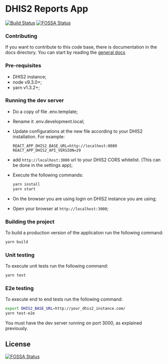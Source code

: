 # DHIS2 Reports App

[![Build Status](https://travis-ci.com/dhis2/reports-app.svg?branch=master)](https://travis-ci.com/dhis2/reports-app)
[![FOSSA Status](https://app.fossa.io/api/projects/git%2Bgithub.com%2Fdhis2%2Freports-app.svg?type=shield)](https://app.fossa.io/projects/git%2Bgithub.com%2Fdhis2%2Freports-app?ref=badge_shield)

### Contributing

If you want to contribute to this code base, there is documentation in the docs directory.
You can start by reading the [general docs](./docs/general.md)

### Pre-requisites

-   DHIS2 instance;
-   node v9.3.0+;
-   yarn v1.3.2+;

### Running the dev server

-   Do a copy of file .env.template;
-   Rename it .env.development.local;
-   Update configurations at the new file according to your DHIS2 installation. For example:
    ```
    REACT_APP_DHIS2_BASE_URL=http://localhost:8080
    REACT_APP_DHIS2_API_VERSION=29
    ```
-   add `http://localhost:3000` url to your DHIS2 CORS whitelist. (This can be done in the settings app);

-   Execute the following commands:

    ```sh
    yarn install
    yarn start
    ```

-   On the browser you are using login on DHIS2 instance you are using;
-   Open your browser at `http://localhost:3000`;

### Building the project

To build a production version of the application run the following command:

```sh
yarn build
```

### Unit testing

To execute unit tests run the following command:

```sh
yarn test
```

### E2e testing

To execute end to end tests run the following command:

```sh
export DHIS2_BASE_URL=http://your_dhis2_instance.com/
yarn test-e2e
```

You must have the dev server running on port 3000, as explained previously.

## License

[![FOSSA Status](https://app.fossa.io/api/projects/git%2Bgithub.com%2Fdhis2%2Freports-app.svg?type=large)](https://app.fossa.io/projects/git%2Bgithub.com%2Fdhis2%2Freports-app?ref=badge_large)
